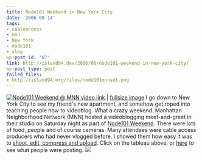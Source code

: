 ```yaml
---
title: Node101 Weekend in New York City
date: '2006-08-14'
tags:
- cableaccess
- mnn
- New York
- node101
- vlog
wp:post_id: '87'
link: http://island94.dev/2006/08/node101-weekend-in-new-york-city/
wp:post_type: post
failed_files:
- http://island94.org/files/node101mnnset.png
---
```


  [ ![Node101 Weekend @ MNN](http://static.flickr.com/68/215234231_6fefc7fcbb.jpg) ](http://node101mnn.blip.tv) [video link](http://node101mnn.blip.tv) | [fullsize image](http://www.flickr.com/photos/bensheldon/215234231)
I go down to New York City to see my friend's new apartment, and somehow get roped into teaching people how to videoblog. What a crazy weekend. Manhattan Neighborhood Network (MNN) hosted a videoblogging meet-and-greet in their studio on Saturday night as part of [Node101 Weekend](http://node101.org). There were lots of food, people and of course cameras. Many attendees were cable access producers who had never vlogged before. I showed them how easy it was to [shoot, edit, compress and upload](http://freevlog.org). Click on the tableau above, or [here](http://node101mnn.blip.tv) to see what people were posting.
  [ ![](2006-08-14-Node101-Weekend-in-New-York-City/node101mnnset.png) ](http://www.flickr.com/photos/bensheldon/sets/72157594236692564/)
